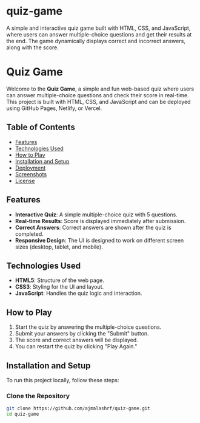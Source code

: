 # quiz-game
A simple and interactive quiz game built with HTML, CSS, and JavaScript, where users can answer multiple-choice questions and get their results at the end. The game dynamically displays correct and incorrect answers, along with the score.

# Quiz Game

Welcome to the **Quiz Game**, a simple and fun web-based quiz where users can answer multiple-choice questions and check their score in real-time. This project is built with HTML, CSS, and JavaScript and can be deployed using GitHub Pages, Netlify, or Vercel.

## Table of Contents
- [Features](#features)
- [Technologies Used](#technologies-used)
- [How to Play](#how-to-play)
- [Installation and Setup](#installation-and-setup)
- [Deployment](#deployment)
- [Screenshots](#screenshots)
- [License](#license)

## Features
- **Interactive Quiz**: A simple multiple-choice quiz with 5 questions.
- **Real-time Results**: Score is displayed immediately after submission.
- **Correct Answers**: Correct answers are shown after the quiz is completed.
- **Responsive Design**: The UI is designed to work on different screen sizes (desktop, tablet, and mobile).

## Technologies Used
- **HTML5**: Structure of the web page.
- **CSS3**: Styling for the UI and layout.
- **JavaScript**: Handles the quiz logic and interaction.

## How to Play
1. Start the quiz by answering the multiple-choice questions.
2. Submit your answers by clicking the "Submit" button.
3. The score and correct answers will be displayed.
4. You can restart the quiz by clicking "Play Again."

## Installation and Setup
To run this project locally, follow these steps:

### Clone the Repository
```bash
git clone https://github.com/ajmalashrf/quiz-game.git
cd quiz-game
